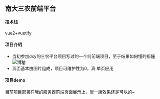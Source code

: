 ## 南大三农前端平台
#### 技术栈
vue2+vuetify
#### 项目介绍
- 当初参加dxy的三农平台项目写过的一个纯前端项目，至于结果如何懂的都懂
![滑稽](https://dss0.bdstatic.com/70cFvHSh_Q1YnxGkpoWK1HF6hhy/it/u=3744608482,1643670552&fm=26&gp=0.jpg)
- 页面基本由图片组成，项目可维护性为0，真·单页应用
#### 项目demo
目前项目部署在我的服务器[前端页面展示](test.njulzh.com)上，康一康效果还是可以的~
